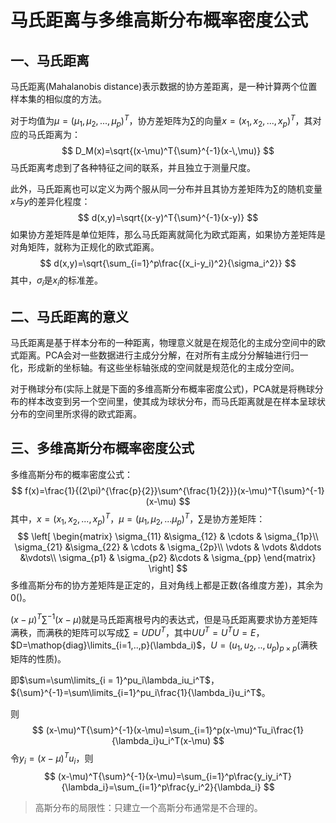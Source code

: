 # 马氏距离与多维高斯分布概率密度公式

## 一、马氏距离

马氏距离(Mahalanobis distance)表示数据的协方差距离，是一种计算两个位置样本集的相似度的方法。

对于均值为$\mu=(\mu_1,\mu_2,...,\mu_p)^T$，协方差矩阵为$\sum$的向量$x=(x_1,x_2,...,x_p)^T$，其对应的马氏距离为：
$$
D_M(x)=\sqrt{(x-\mu)^T{\sum}^{-1}(x-\,\mu)}
$$
马氏距离考虑到了各种特征之间的联系，并且独立于测量尺度。

此外，马氏距离也可以定义为两个服从同一分布并且其协方差矩阵为$\sum$的随机变量$x$与$y$的差异化程度：
$$
d(x,y)=\sqrt{(x-y)^T{\sum}^{-1}(x-y)}
$$
如果协方差矩阵是单位矩阵，那么马氏距离就简化为欧式距离，如果协方差矩阵是对角矩阵，就称为正规化的欧式距离。
$$
d(x,y)=\sqrt{\sum_{i=1}^p\frac{(x_i-y_i)^2}{\sigma_i^2}}
$$
其中，$\sigma_i$是$x_i$的标准差。



## 二、马氏距离的意义

马氏距离是基于样本分布的一种距离，物理意义就是在规范化的主成分空间中的欧式距离。PCA会对一些数据进行主成分分解，在对所有主成分分解轴进行归一化，形成新的坐标轴。有这些坐标轴张成的空间就是规范化的主成分空间。

对于椭球分布(实际上就是下面的多维高斯分布概率密度公式)，PCA就是将椭球分布的样本改变到另一个空间里，使其成为球状分布，而马氏距离就是在样本呈球状分布的空间里所求得的欧式距离。



## 三、多维高斯分布概率密度公式

多维高斯分布的概率密度公式：
$$
f(x)=\frac{1}{(2\pi)^{\frac{p}{2}}\sum^{\frac{1}{2}}}(x-\mu)^T{\sum}^{-1}(x-\mu)
$$
其中，$x=(x_1,x_2,...,x_p)^T$，$\mu=(\mu_1,\mu_2,...\mu_p)^T$，$\sum$是协方差矩阵：
$$
\left[
\begin{matrix}
\sigma_{11} &\sigma_{12} & \cdots & \sigma_{1p}\\
\sigma_{21} &\sigma_{22} & \cdots & \sigma_{2p}\\
\vdots & \vdots &\ddots &\vdots\\
\sigma_{p1} & \sigma_{p2} &\cdots & \sigma_{pp}
\end{matrix}
\right]
$$
多维高斯分布的协方差矩阵是正定的，且对角线上都是正数(各维度方差)，其余为0()。

$(x-\mu)^T{\sum}^{-1}(x-\mu)$就是马氏距离根号内的表达式，但是马氏距离要求协方差矩阵满秩，而满秩的矩阵可以写成$\sum=UDU^T$，其中$UU^T=U^TU=E$，$D=\mathop{diag}\limits_{i=1,..,p}(\lambda_i)$，$U=(u_1,u_2,..,u_p)_{p\times p}$(满秩矩阵的性质)。

即$\sum=\sum\limits_{i = 1}^pu_i\lambda_iu_i^T$， ${\sum}^{-1}=\sum\limits_{i=1}^pu_i\frac{1}{\lambda_i}u_i^T$。

则
$$
(x-\mu)^T{\sum}^{-1}(x-\mu)=\sum_{i=1}^p(x-\mu)^Tu_i\frac{1}{\lambda_i}u_i^T(x-\mu)
$$
令$y_i = (x - \mu)^Tu_i$，则
$$
(x-\mu)^T{\sum}^{-1}(x-\mu)=\sum_{i=1}^p\frac{y_iy_i^T}{\lambda_i}=\sum_{i=1}^p\frac{y_i^2}{\lambda_i}
$$

> 高斯分布的局限性：只建立一个高斯分布通常是不合理的。

